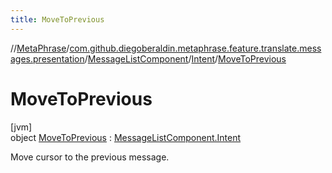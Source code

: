 ```yaml
---
title: MoveToPrevious
---
```

//[MetaPhrase](../../../../../index.html)/[com.github.diegoberaldin.metaphrase.feature.translate.messages.presentation](../../../index.html)/[MessageListComponent](../../index.html)/[Intent](../index.html)/[MoveToPrevious](index.html)



# MoveToPrevious



[jvm]\
object [MoveToPrevious](index.html) : [MessageListComponent.Intent](../index.html)

Move cursor to the previous message.


